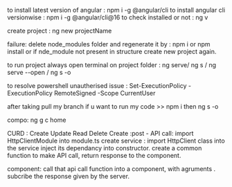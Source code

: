 
to install latest version of angular : npm i -g @angular/cli
to install angular cli versionwise : npm i -g @angular/cli@16
to check installed or not : ng v

create project : ng new projectName

failure: delete node_modules folder and regenerate it by : npm i or npm install
or if nde_module not present in structure create new project again.

to run project always open terminal on project folder : ng serve/ ng s / ng serve --open / ng s -o 

to resolve powershell unautherised issue : Set-ExecutionPolicy -ExecutionPolicy RemoteSigned -Scope CurrentUser

after taking pull my branch if u want to run my code >> npm i then ng s -o

compo: ng g c home

CURD : Create Update Read Delete
 Create :post - 
 API call: import HttpClientModule into module.ts
 create service : import HttpClient class into the service inject its dependancy into constructor.
 create a common function to make API call, return response to the component.

 component: call that api call  function into a component, with agruments .
 subcribe the response given by the server.
